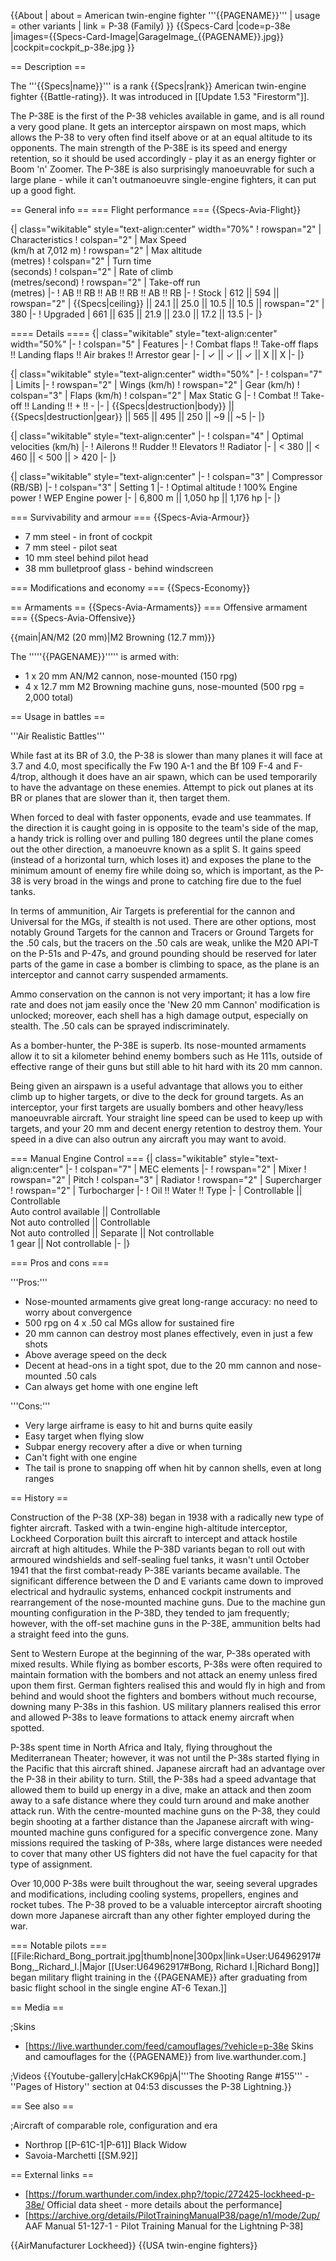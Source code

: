 {{About
| about = American twin-engine fighter '''{{PAGENAME}}'''
| usage = other variants
| link = P-38 (Family)
}}
{{Specs-Card
|code=p-38e
|images={{Specs-Card-Image|GarageImage_{{PAGENAME}}.jpg}}
|cockpit=cockpit_p-38e.jpg
}}

== Description ==

<!-- ''In the description, the first part should be about the history of and the creation and combat usage of the aircraft, as well as its key features. In the second part, tell the reader about the aircraft in the game. Insert a screenshot of the vehicle, so that if the novice player does not remember the vehicle by name, he will immediately understand what kind of vehicle the article is talking about.'' -->

The '''{{Specs|name}}''' is a rank {{Specs|rank}} American twin-engine fighter {{Battle-rating}}. It was introduced in [[Update 1.53 "Firestorm"]].

The P-38E is the first of the P-38 vehicles available in game, and is all round a very good plane. It gets an interceptor airspawn on most maps, which allows the P-38 to very often find itself above or at an equal altitude to its opponents. The main strength of the P-38E is its speed and energy retention, so it should be used accordingly - play it as an energy fighter or Boom 'n' Zoomer. The P-38E is also surprisingly manoeuvrable for such a large plane - while it can't outmanoeuvre single-engine fighters, it can put up a good fight.

== General info ==
=== Flight performance ===
{{Specs-Avia-Flight}}

<!-- ''Describe how the aircraft behaves in the air. Speed, manoeuvrability, acceleration and allowable loads - these are the most important characteristics of the vehicle.'' -->

{| class="wikitable" style="text-align:center" width="70%"
! rowspan="2" | Characteristics
! colspan="2" | Max Speed<br>(km/h at 7,012 m)
! rowspan="2" | Max altitude<br>(metres)
! colspan="2" | Turn time<br>(seconds)
! colspan="2" | Rate of climb<br>(metres/second)
! rowspan="2" | Take-off run<br>(metres)
|-
! AB !! RB !! AB !! RB !! AB !! RB
|-
! Stock
| 612 || 594 || rowspan="2" | {{Specs|ceiling}} || 24.1 || 25.0 || 10.5 || 10.5 || rowspan="2" | 380
|-
! Upgraded
| 661 || 635 || 21.9 || 23.0 || 17.2 || 13.5
|-
|}

==== Details ====
{| class="wikitable" style="text-align:center" width="50%"
|-
! colspan="5" | Features
|-
! Combat flaps !! Take-off flaps !! Landing flaps !! Air brakes !! Arrestor gear
|-
| ✓ || ✓ || ✓ || X || X <!-- ✓ -->
|-
|}

{| class="wikitable" style="text-align:center" width="50%"
|-
! colspan="7" | Limits
|-
! rowspan="2" | Wings (km/h)
! rowspan="2" | Gear (km/h)
! colspan="3" | Flaps (km/h)
! colspan="2" | Max Static G
|-
! Combat !! Take-off !! Landing !! + !! -
|-
| {{Specs|destruction|body}} || {{Specs|destruction|gear}} || 565 || 495 || 250 || ~9 || ~5
|-
|}

{| class="wikitable" style="text-align:center"
|-
! colspan="4" | Optimal velocities (km/h)
|-
! Ailerons !! Rudder !! Elevators !! Radiator
|-
| < 380 || < 460 || < 500 || > 420
|-
|}

{| class="wikitable" style="text-align:center"
|-
! colspan="3" | Compressor (RB/SB)
|-
! colspan="3" | Setting 1
|-
! Optimal altitude
! 100% Engine power
! WEP Engine power
|-
| 6,800 m || 1,050 hp || 1,176 hp
|-
|}

=== Survivability and armour ===
{{Specs-Avia-Armour}}

<!-- ''Examine the survivability of the aircraft. Note how vulnerable the structure is and how secure the pilot is, whether the fuel tanks are armoured, etc. Describe the armour, if there is any, and also mention the vulnerability of other critical aircraft systems.'' -->

- 7 mm steel - in front of cockpit
- 7 mm steel - pilot seat
- 10 mm steel behind pilot head
- 38 mm bulletproof glass - behind windscreen

=== Modifications and economy ===
{{Specs-Economy}}

== Armaments ==
{{Specs-Avia-Armaments}}
=== Offensive armament ===
{{Specs-Avia-Offensive}}

<!-- ''Describe the offensive armament of the aircraft, if any. Describe how effective the cannons and machine guns are in a battle, and also what belts or drums are better to use. If there is no offensive weaponry, delete this subsection.'' -->

{{main|AN/M2 (20 mm)|M2 Browning (12.7 mm)}}

The '''''{{PAGENAME}}''''' is armed with:

- 1 x 20 mm AN/M2 cannon, nose-mounted (150 rpg)
- 4 x 12.7 mm M2 Browning machine guns, nose-mounted (500 rpg = 2,000 total)

== Usage in battles ==

<!-- ''Describe the tactics of playing in the aircraft, the features of using aircraft in a team and advice on tactics. Refrain from creating a "guide" - do not impose a single point of view, but instead, give the reader food for thought. Examine the most dangerous enemies and give recommendations on fighting them. If necessary, note the specifics of the game in different modes (AB, RB, SB).'' -->

'''Air Realistic Battles'''

While fast at its BR of 3.0, the P-38 is slower than many planes it will face at 3.7 and 4.0, most specifically the Fw 190 A-1 and the Bf 109 F-4 and F-4/trop, although it does have an air spawn, which can be used temporarily to have the advantage on these enemies. Attempt to pick out planes at its BR or planes that are slower than it, then target them.

When forced to deal with faster opponents, evade and use teammates. If the direction it is caught going in is opposite to the team's side of the map, a handy trick is rolling over and pulling 180 degrees until the plane comes out the other direction, a manoeuvre known as a split S. It gains speed (instead of a horizontal turn, which loses it) and exposes the plane to the minimum amount of enemy fire while doing so, which is important, as the P-38 is very broad in the wings and prone to catching fire due to the fuel tanks.

In terms of ammunition, Air Targets is preferential for the cannon and Universal for the MGs, if stealth is not used. There are other options, most notably Ground Targets for the cannon and Tracers or Ground Targets for the .50 cals, but the tracers on the .50 cals are weak, unlike the M20 API-T on the P-51s and P-47s, and ground pounding should be reserved for later parts of the game in case a bomber is climbing to space, as the plane is an interceptor and cannot carry suspended armaments.

Ammo conservation on the cannon is not very important; it has a low fire rate and does not jam easily once the 'New 20 mm Cannon' modification is unlocked; moreover, each shell has a high damage output, especially on stealth. The .50 cals can be sprayed indiscriminately.

As a bomber-hunter, the P-38E is superb. Its nose-mounted armaments allow it to sit a kilometer behind enemy bombers such as He 111s, outside of effective range of their guns but still able to hit hard with its 20 mm cannon.

Being given an airspawn is a useful advantage that allows you to either climb up to higher targets, or dive to the deck for ground targets. As an interceptor, your first targets are usually bombers and other heavy/less manoeuvrable aircraft. Your straight line speed can be used to keep up with targets, and your 20 mm and decent energy retention to destroy them. Your speed in a dive can also outrun any aircraft you may want to avoid.

=== Manual Engine Control ===
{| class="wikitable" style="text-align:center"
|-
! colspan="7" | MEC elements
|-
! rowspan="2" | Mixer
! rowspan="2" | Pitch
! colspan="3" | Radiator
! rowspan="2" | Supercharger
! rowspan="2" | Turbocharger
|-
! Oil !! Water !! Type
|-
| Controllable || Controllable<br>Auto control available || Controllable<br>Not auto controlled || Controllable<br>Not auto controlled || Separate || Not controllable<br>1 gear || Not controllable
|-
|}

=== Pros and cons ===

<!-- ''Summarise and briefly evaluate the vehicle in terms of its characteristics and combat effectiveness. Mark its pros and cons in the bulleted list. Try not to use more than 6 points for each of the characteristics. Avoid using categorical definitions such as "bad", "good" and the like - use substitutions with softer forms such as "inadequate" and "effective".'' -->

'''Pros:'''

- Nose-mounted armaments give great long-range accuracy: no need to worry about convergence
- 500 rpg on 4 x .50 cal MGs allow for sustained fire
- 20 mm cannon can destroy most planes effectively, even in just a few shots
- Above average speed on the deck
- Decent at head-ons in a tight spot, due to the 20 mm cannon and nose-mounted .50 cals
- Can always get home with one engine left

'''Cons:'''

- Very large airframe is easy to hit and burns quite easily
- Easy target when flying slow
- Subpar energy recovery after a dive or when turning
- Can't fight with one engine
- The tail is prone to snapping off when hit by cannon shells, even at long ranges

== History ==

<!--''Describe the history of the creation and combat usage of the aircraft in more detail than in the introduction. If the historical reference turns out to be too long, take it to a separate article, taking a link to the article about the vehicle and adding a block "/History" (example: <nowiki>https://wiki.warthunder.com/(Vehicle-name)/History</nowiki>) and add a link to it here using the <code>main</code> template. Be sure to reference text and sources by using <code><nowiki><ref></ref></nowiki></code>, as well as adding them at the end of the article with <code><nowiki><references /></nowiki></code>. This section may also include the vehicle's dev blog entry (if applicable) and the in-game encyclopedia description (under <code><nowiki>=== In-game description ===</nowiki></code>, also if applicable).''-->

Construction of the P-38 (XP-38) began in 1938 with a radically new type of fighter aircraft. Tasked with a twin-engine high-altitude interceptor, Lockheed Corporation built this aircraft to intercept and attack hostile aircraft at high altitudes. While the P-38D variants began to roll out with armoured windshields and self-sealing fuel tanks, it wasn't until October 1941 that the first combat-ready P-38E variants became available. The significant difference between the D and E variants came down to improved electrical and hydraulic systems, enhanced cockpit instruments and rearrangement of the nose-mounted machine guns. Due to the machine gun mounting configuration in the P-38D, they tended to jam frequently; however, with the off-set machine guns in the P-38E, ammunition belts had a straight feed into the guns.

Sent to Western Europe at the beginning of the war, P-38s operated with mixed results. While flying as bomber escorts, P-38s were often required to maintain formation with the bombers and not attack an enemy unless fired upon them first. German fighters realised this and would fly in high and from behind and would shoot the fighters and bombers without much recourse, downing many P-38s in this fashion. US military planners realised this error and allowed P-38s to leave formations to attack enemy aircraft when spotted.

P-38s spent time in North Africa and Italy, flying throughout the Mediterranean Theater; however, it was not until the P-38s started flying in the Pacific that this aircraft shined. Japanese aircraft had an advantage over the P-38 in their ability to turn. Still, the P-38s had a speed advantage that allowed them to build up energy in a dive, make an attack and then zoom away to a safe distance where they could turn around and make another attack run. With the centre-mounted machine guns on the P-38, they could begin shooting at a farther distance than the Japanese aircraft with wing-mounted machine guns configured for a specific convergence zone. Many missions required the tasking of P-38s, where large distances were needed to cover that many other US fighters did not have the fuel capacity for that type of assignment.

Over 10,000 P-38s were built throughout the war, seeing several upgrades and modifications, including cooling systems, propellers, engines and rocket tubes. The P-38 proved to be a valuable interceptor aircraft shooting down more Japanese aircraft than any other fighter employed during the war.

=== Notable pilots ===
[[File:Richard_Bong_portrait.jpg|thumb|none|300px|link=User:U64962917#Bong,_Richard_I.|Major [[User:U64962917#Bong, Richard I.|Richard Bong]] began military flight training in the {{PAGENAME}} after graduating from basic flight school in the single engine AT-6 Texan.]]

== Media ==

<!-- ''Excellent additions to the article would be video guides, screenshots from the game, and photos.'' -->

;Skins

- [https://live.warthunder.com/feed/camouflages/?vehicle=p-38e Skins and camouflages for the {{PAGENAME}} from live.warthunder.com.]

;Videos
{{Youtube-gallery|cHakCK96pjA|'''The Shooting Range #155''' - ''Pages of History'' section at 04:53 discusses the P-38 Lightning.}}

== See also ==

<!-- ''Links to the articles on the War Thunder Wiki that you think will be useful for the reader, for example:''
* ''reference to the series of the aircraft;''
* ''links to approximate analogues of other nations and research trees.'' -->

;Aircraft of comparable role, configuration and era

- Northrop [[P-61C-1|P-61]] Black Widow
- Savoia-Marchetti [[SM.92]]

== External links ==

<!--''Paste links to sources and external resources, such as:''
* ''topic on the official game forum;''
* ''other literature.''-->

- [https://forum.warthunder.com/index.php?/topic/272425-lockheed-p-38e/ Official data sheet - more details about the performance]
- [https://archive.org/details/PilotTrainingManualP38/page/n1/mode/2up/ AAF Manual 51-127-1 - Pilot Training Manual for the Lightning P-38]

{{AirManufacturer Lockheed}}
{{USA twin-engine fighters}}
